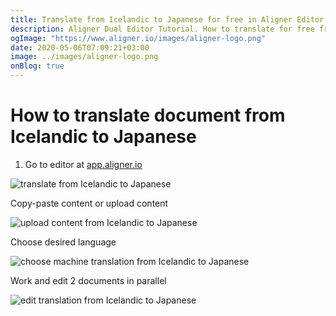```yaml
---
title: Translate from Icelandic to Japanese for free in Aligner Editor
description: Aligner Dual Editor Tutorial. How to translate for free from Icelandic to Japanese. Aligner is multilingual document management platform. 
ogImage: "https://www.aligner.io/images/aligner-logo.png"
date: 2020-05-06T07:09:21+03:00
image: ../images/aligner-logo.png
onBlog: true
---
```


# How to translate document from Icelandic to Japanese

1. Go to editor at [app.aligner.io](https://app.aligner.io "Aligner App web page")

![translate from Icelandic to Japanese](../aligner-blank-editor.png "translate from Icelandic to Japanese")

Copy-paste content or upload content

![upload content from Icelandic to Japanese](../aligner-uploaded-document.png "upload content from Icelandic to Japanese")

Choose desired language

![choose machine translation from Icelandic to Japanese](../aligner-language-dropdown.png "choose machine translation from Icelandic to Japanese")

Work and edit 2 documents in parallel

![edit translation from Icelandic to Japanese](../aligner-double-sitded-editor.png "edit translation from Icelandic to Japanese")

